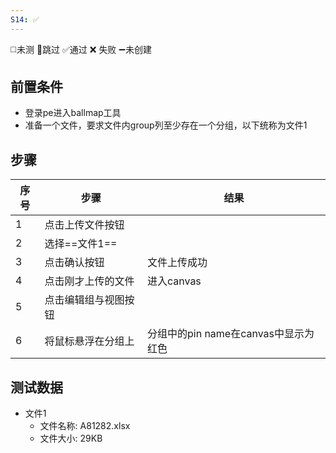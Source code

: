 ```yaml
---
S14: ✅
---
```

◻️未测    🚫跳过     ✅通过    ❌ 失败    ➖未创建

## 前置条件

- 登录pe进入ballmap工具
- 准备一个文件，要求文件内group列至少存在一个分组，以下统称为文件1

## 步骤

| 序号  | 步骤         | 结果                        |
| --- | ---------- | ------------------------- |
| 1   | 点击上传文件按钮   |                           |
| 2   | 选择==文件1==  |                           |
| 3   | 点击确认按钮     | 文件上传成功                    |
| 4   | 点击刚才上传的文件  | 进入canvas                  |
| 5   | 点击编辑组与视图按钮 |                           |
| 6   | 将鼠标悬浮在分组上  | 分组中的pin name在canvas中显示为红色 |

## 测试数据

- 文件1
	- 文件名称: A81282.xlsx
	- 文件大小: 29KB
